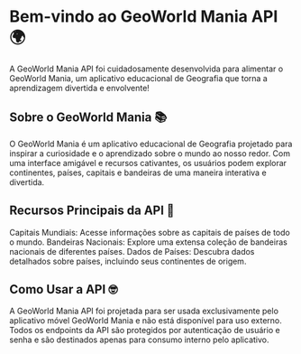 # Bem-vindo ao GeoWorld Mania API 🌍

A GeoWorld Mania API foi cuidadosamente desenvolvida para alimentar o GeoWorld Mania, um aplicativo educacional de Geografia que torna a aprendizagem divertida e envolvente!

## Sobre o GeoWorld Mania 📚
O GeoWorld Mania é um aplicativo educacional de Geografia projetado para inspirar a curiosidade e o aprendizado sobre o mundo ao nosso redor. Com uma interface amigável e recursos cativantes, os usuários podem explorar continentes, países, capitais e bandeiras de uma maneira interativa e divertida.


## Recursos Principais da API 🚀
Capitais Mundiais: Acesse informações sobre as capitais de países de todo o mundo.
Bandeiras Nacionais: Explore uma extensa coleção de bandeiras nacionais de diferentes países.
Dados de Países: Descubra dados detalhados sobre países, incluindo seus continentes de origem.


## Como Usar a API 🤓
A GeoWorld Mania API foi projetada para ser usada exclusivamente pelo aplicativo móvel GeoWorld Mania e não está disponível para uso externo. Todos os endpoints da API são protegidos por autenticação de usuário e senha e são destinados apenas para consumo interno pelo aplicativo.
